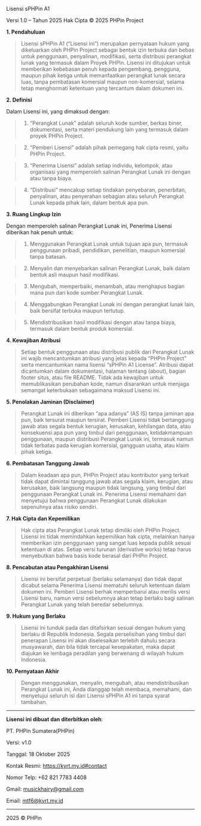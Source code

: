 Lisensi sPHPin A1

Versi 1.0 – Tahun 2025
Hak Cipta © 2025 PHPin Project

**1. Pendahuluan**

> Lisensi sPHPin A1 (“Lisensi ini”) merupakan pernyataan hukum yang dikeluarkan oleh PHPin Project sebagai bentuk izin terbuka dan bebas untuk penggunaan, penyalinan, modifikasi, serta distribusi perangkat lunak yang termasuk dalam Proyek PHPin.
Lisensi ini ditujukan untuk memberikan kebebasan penuh kepada pengembang, pengguna, maupun pihak ketiga untuk memanfaatkan perangkat lunak secara luas, tanpa pembatasan komersial maupun non-komersial, selama tetap menghormati ketentuan yang tercantum dalam dokumen ini.

**2. Definisi**

Dalam Lisensi ini, yang dimaksud dengan:

> 1. “Perangkat Lunak” adalah seluruh kode sumber, berkas biner, dokumentasi, serta materi pendukung lain yang termasuk dalam proyek PHPin Project.


> 2. “Pemberi Lisensi” adalah pihak pemegang hak cipta resmi, yaitu PHPin Project.


> 3. “Penerima Lisensi” adalah setiap individu, kelompok, atau organisasi yang memperoleh salinan Perangkat Lunak ini dengan atau tanpa biaya.


> 4. “Distribusi” mencakup setiap tindakan penyebaran, penerbitan, penyalinan, atau penyerahan sebagian atau seluruh Perangkat Lunak kepada pihak lain, dalam bentuk apa pun.



**3. Ruang Lingkup Izin**

Dengan memperoleh salinan Perangkat Lunak ini, Penerima Lisensi diberikan hak penuh untuk:

> 1. Menggunakan Perangkat Lunak untuk tujuan apa pun, termasuk penggunaan pribadi, pendidikan, penelitian, maupun komersial tanpa batasan.


> 2. Menyalin dan menyebarkan salinan Perangkat Lunak, baik dalam bentuk asli maupun hasil modifikasi.


> 3. Mengubah, memperbaiki, menambah, atau menghapus bagian mana pun dari kode sumber Perangkat Lunak.


> 4. Menggabungkan Perangkat Lunak ini dengan perangkat lunak lain, baik bersifat terbuka maupun tertutup.


> 5. Mendistribusikan hasil modifikasi dengan atau tanpa biaya, termasuk dalam bentuk produk komersial.



**4. Kewajiban Atribusi**

> Setiap bentuk penggunaan atau distribusi publik dari Perangkat Lunak ini wajib mencantumkan atribusi yang jelas kepada “PHPin Project” serta mencantumkan nama lisensi “sPHPin A1 License”.
Atribusi dapat dicantumkan dalam dokumentasi, halaman tentang (about), bagian footer situs, atau file README.
Tidak ada kewajiban untuk memublikasikan perubahan kode, namun disarankan untuk menjaga semangat keterbukaan sebagaimana maksud Lisensi ini.

**5. Penolakan Jaminan (Disclaimer)**

> Perangkat Lunak ini diberikan “apa adanya” (AS IS) tanpa jaminan apa pun, baik tersurat maupun tersirat.
Pemberi Lisensi tidak bertanggung jawab atas segala bentuk kerugian, kerusakan, kehilangan data, atau konsekuensi apa pun yang timbul dari penggunaan, ketidakmampuan penggunaan, maupun distribusi Perangkat Lunak ini, termasuk namun tidak terbatas pada kerugian komersial, gangguan usaha, atau klaim pihak ketiga.

**6. Pembatasan Tanggung Jawab**

> Dalam keadaan apa pun, PHPin Project atau kontributor yang terkait tidak dapat dimintai tanggung jawab atas segala klaim, kerugian, atau kerusakan, baik langsung maupun tidak langsung, yang timbul dari penggunaan Perangkat Lunak ini.
Penerima Lisensi memahami dan menyetujui bahwa penggunaan Perangkat Lunak dilakukan sepenuhnya atas risiko sendiri.

**7. Hak Cipta dan Kepemilikan**

> Hak cipta atas Perangkat Lunak tetap dimiliki oleh PHPin Project.
Lisensi ini tidak memindahkan kepemilikan hak cipta, melainkan hanya memberikan izin penggunaan yang sangat luas kepada publik sesuai ketentuan di atas.
Setiap versi turunan (derivative works) tetap harus menyebutkan bahwa basis kode berasal dari PHPin Project.

**8. Pencabutan atau Pengakhiran Lisensi**

> Lisensi ini bersifat perpetual (berlaku selamanya) dan tidak dapat dicabut selama Penerima Lisensi mematuhi seluruh ketentuan dalam dokumen ini.
Pemberi Lisensi berhak memperbarui atau merilis versi Lisensi baru, namun versi sebelumnya akan tetap berlaku bagi salinan Perangkat Lunak yang telah beredar sebelumnya.

**9. Hukum yang Berlaku**

> Lisensi ini tunduk pada dan ditafsirkan sesuai dengan hukum yang berlaku di Republik Indonesia.
Segala perselisihan yang timbul dari penerapan Lisensi ini akan diselesaikan terlebih dahulu secara musyawarah, dan bila tidak tercapai kesepakatan, maka dapat diajukan ke lembaga peradilan yang berwenang di wilayah hukum Indonesia.

**10. Pernyataan Akhir**

> Dengan menggunakan, menyalin, mengubah, atau mendistribusikan Perangkat Lunak ini, Anda dianggap telah membaca, memahami, dan menyetujui seluruh isi dari Lisensi sPHPin A1 ini tanpa syarat tambahan.


---

**Lisensi ini dibuat dan diterbitkan oleh**:

PT. PHPin Sumatera(PHPin) 

Versi: v1.0

Tanggal: 18 Oktober 2025

Kontak Resmi: https://kyrt.my.id#contact

Nomor Telp: +62 821 7783 4408

Gmail: musickhairy@gmail.com

Email: mtf6@kyrt.my.id

---
2025 © PHPin

